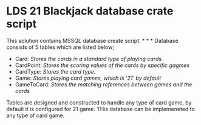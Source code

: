 # LDS 21 Blackjack database crate script
 This solution contains MSSQL database create script.
 *
 *
 *
 Database consists of 5 tables which are listed below;
 
 - Card: *Stores the cards in a standard type of playing cards.*
 - CardPoint: *Stores the scoring values of the cards by specific gagmes*
 - CardType: *Stores the card type.*
 - Game: *Stores playing card games, which is '21' by default*
 - GameToCard: *Stores the matching references between games and the cards*
 
 Tables are designed and constructed to handle any type of card game, by default it is configured for 21 game. THis database can be implemeneted to any type of card game.
